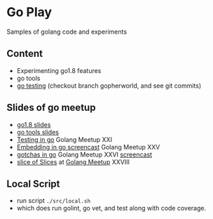 # Go Play
 Samples of golang code and experiments

## Content
 - Experimenting go1.8 features
 - go tools
 - [go testing](https://www.youtube.com/watch?v=zGhfJ88eKfw&index=1&list=PLKXvA3W4l9pHh2Pq04qCutB9e16QHMc26) (checkout branch gopherworld, and see git commits)

## Slides of go meetup
- [go1.8 slides](http://talks.godoc.org/github.com/dineshkumar-cse/go-play/go1.8.slide)
- [go tools slides](http://talks.godoc.org/github.com/dineshkumar-cse/go-play/go_tools.slide)
- [Testing in go](https://youtu.be/zGhfJ88eKfw) Golang Meetup XXI
- [Embedding in go screencast](https://youtu.be/Ki3kUvEx4-8) Golang Meetup XXV
- [gotchas in go](http://talks.godoc.org/github.com/dineshkumar-cse/go-play/gotchas.slide) Golang Meetup XXVI [screencast](https://youtu.be/J3plALnTjA8)
- [slice of Slices](https://goo.gl/NTmsqf) at [Golang Meetup](https://www.meetup.com/Golang-Bangalore/events/246437796/) XXVIII


## Local Script
- run script `./src/local.sh`
- which does run golint, go vet, and test along with code coverage.
